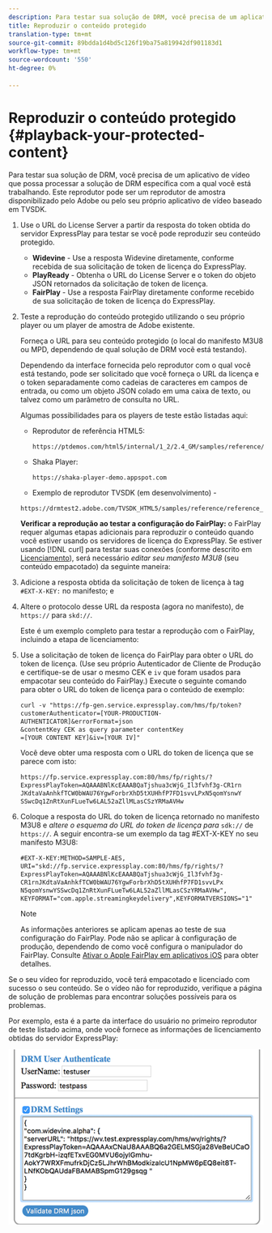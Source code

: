 ```yaml
---
description: Para testar sua solução de DRM, você precisa de um aplicativo de vídeo que possa processar a solução de DRM específica com a qual você está trabalhando. Este reprodutor pode ser um reprodutor de amostra disponibilizado pelo Adobe ou pelo seu próprio aplicativo de vídeo baseado em TVSDK.
title: Reproduzir o conteúdo protegido
translation-type: tm+mt
source-git-commit: 89bdda1d4bd5c126f19ba75a819942df901183d1
workflow-type: tm+mt
source-wordcount: '550'
ht-degree: 0%

---
```



# Reproduzir o conteúdo protegido {#playback-your-protected-content}

Para testar sua solução de DRM, você precisa de um aplicativo de vídeo que possa processar a solução de DRM específica com a qual você está trabalhando. Este reprodutor pode ser um reprodutor de amostra disponibilizado pelo Adobe ou pelo seu próprio aplicativo de vídeo baseado em TVSDK.

1. Use o URL do License Server a partir da resposta do token obtida do servidor ExpressPlay para testar se você pode reproduzir seu conteúdo protegido.

   * **Widevine**  - Use a resposta Widevine diretamente, conforme recebida de sua solicitação de token de licença do ExpressPlay.
   * **PlayReady**  - Obtenha o URL do License Server e o token do objeto JSON retornados da solicitação de token de licença.
   * **FairPlay**  - Use a resposta FairPlay diretamente conforme recebido de sua solicitação de token de licença do ExpressPlay.

1. Teste a reprodução do conteúdo protegido utilizando o seu próprio player ou um player de amostra de Adobe existente.

   Forneça o URL para seu conteúdo protegido (o local do manifesto M3U8 ou MPD, dependendo de qual solução de DRM você está testando).

   Dependendo da interface fornecida pelo reprodutor com o qual você está testando, pode ser solicitado que você forneça o URL da licença e o token separadamente como cadeias de caracteres em campos de entrada, ou como um objeto JSON colado em uma caixa de texto, ou talvez como um parâmetro de consulta no URL.

   Algumas possibilidades para os players de teste estão listadas aqui:

   * Reprodutor de referência HTML5:

      ```
      https://ptdemos.com/html5/internal/1_2/2.4_GM/samples/reference/reference_player.html
      ```

   * Shaka Player:

      ```
      https://shaka-player-demo.appspot.com
      ```

   * Exemplo de reprodutor TVSDK (em desenvolvimento) -

   ```
   https://drmtest2.adobe.com/TVSDK_HTML5/samples/reference/reference_player.html
   ```

   **Verificar a reprodução ao testar a configuração do FairPlay:** o FairPlay requer algumas etapas adicionais para reproduzir o conteúdo quando você estiver usando os servidores de licença do ExpressPlay. Se estiver usando [!DNL curl] para testar suas conexões (conforme descrito em [Licenciamento](../../multi-drm-workflows/quick-start/handle-the-licensing.md)), será necessário *editar seu manifesto M3U8* (seu conteúdo empacotado) da seguinte maneira:

1. Adicione a resposta obtida da solicitação de token de licença à tag `#EXT-X-KEY:` no manifesto; e
1. Altere o protocolo desse URL da resposta (agora no manifesto), de `https://` para `skd://`.

   Este é um exemplo completo para testar a reprodução com o FairPlay, incluindo a etapa de licenciamento:

1. Use a solicitação de token de licença do FairPlay para obter o URL do token de licença. (Use seu próprio Autenticador de Cliente de Produção e certifique-se de usar o mesmo CEK e `iv` que foram usados para empacotar seu conteúdo do FairPlay.) Execute o seguinte comando para obter o URL do token de licença para o conteúdo de exemplo:

   ```
   curl -v "https://fp-gen.service.expressplay.com/hms/fp/token? 
   customerAuthenticator=[YOUR-PRODUCTION-AUTHENTICATOR]&errorFormat=json 
   &contentKey CEK as query parameter contentKey 
   =[YOUR CONTENT KEY]&iv=[YOUR IV]"
   ```

   Você deve obter uma resposta com o URL do token de licença que se parece com isto:

   ```
   https://fp.service.expressplay.com:80/hms/fp/rights/? 
   ExpressPlayToken=AQAAABNlKcEAAABQaTjshua3cWjG_Il3fvhf3g-CR1rn 
   JKdtaVaAnhkfTCW0bWAU76YgwForbrXhD5tXUHhfP7FD1svvLPxN5qomYsnwY 
   SSwcDq1ZnRtXunFLueTw6LAL52aZllMLasCSzYRMaAVHw 
   ```

1. Coloque a resposta do URL do token de licença retornado no manifesto M3U8 e *altere o esquema do URL do token de licença para* `sdk://` de `https://`. A seguir encontra-se um exemplo da tag #EXT-X-KEY no seu manifesto M3U8:

   ```
   #EXT-X-KEY:METHOD=SAMPLE-AES, 
   URI="skd://fp.service.expressplay.com:80/hms/fp/rights/? 
   ExpressPlayToken=AQAAABNlKcEAAABQaTjshua3cWjG_Il3fvhf3g- 
   CR1rnJKdtaVaAnhkfTCW0bWAU76YgwForbrXhD5tXUHhfP7FD1svvLPx 
   N5qomYsnwYSSwcDq1ZnRtXunFLueTw6LAL52aZllMLasCSzYRMaAVHw", 
   KEYFORMAT="com.apple.streamingkeydelivery",KEYFORMATVERSIONS="1"
   ```

   >[!NOTE]
   >
   >As informações anteriores se aplicam apenas ao teste de sua configuração do FairPlay. Pode não se aplicar à configuração de produção, dependendo de como você configura o manipulador do FairPlay. Consulte [Ativar o Apple FairPlay em aplicativos iOS](../../../programming/tvsdk-3x-ios-prog/ios-3x-drm-content-security/ios-3x-apple-fairplay-tvsdk.md) para obter detalhes.

Se o seu vídeo for reproduzido, você terá empacotado e licenciado com sucesso o seu conteúdo. Se o vídeo não for reproduzido, verifique a página de solução de problemas para encontrar soluções possíveis para os problemas.

<!--<a id="example_603D92A1F3924467B5D66EC862B8F59C"></a>-->

Por exemplo, esta é a parte da interface do usuário no primeiro reprodutor de teste listado acima, onde você fornece as informações de licenciamento obtidas do servidor ExpressPlay:

<!--<a id="fig_zjy_q2c_rw"></a>-->

![](assets/sample-player-drm-settings-web.png)
